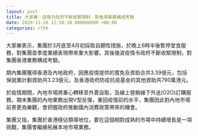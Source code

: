 ```yaml
---
layout: post
title: 大家樂：疫情令政府不斷收緊限制　對香港業務構成考驗
date: 2020-11-26 12:50:18.000000000 +08:00
categories: rthk
---
```


大家樂表示，集團於3月底至4月初採取自願性措施，於晚上6時半後暫停堂食服務，對集團首季度業績表現帶來重大影響。其後幾波疫情令政府不斷收緊限制，對集團香港業務構成考驗。

期內集團獲得香港及內地政府，因應疫情提供的寬免及資助合共3.39億元，包括保就業計劃資助共3.23億元，及香港政府防疫抗疫基金的其他資助共790萬港元。

於疫情期間，內地市場將重心轉移至外賣自取，及線上營銷線下外送(O2O)訂購服務，期末集團的內地業務出現V型反彈，重回疫情前的水平，集團因此對內地市場前景更為樂觀，會把握政府推動國內消費政策帶來的機會。

集團又指，集團於香港穩佔領導地位，要在這個相對成熟的市場中持續增長是一項挑戰，集團會繼續拓展本地市場業務。
